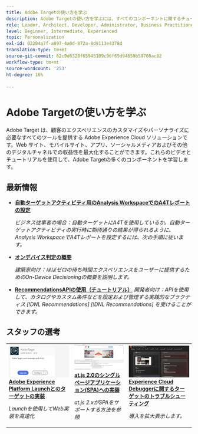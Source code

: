 ```yaml
---
title: Adobe Targetの使い方を学ぶ
description: Adobe Targetの使い方を学ぶには、すべてのコンポーネントに関するチュートリアルとビデオのコレクションをご覧ください。 Adobe Targetの力を有効に使え。
role: Leader, Architect, Developer, Administrator, Business Practitioner
level: Beginner, Intermediate, Experienced
topic: Personalization
exl-id: 02204a7f-a897-4a0d-872a-8d8113e4378d
translation-type: tm+mt
source-git-commit: 62c9d6328f65945109c96f65d94659b59708ac82
workflow-type: tm+mt
source-wordcount: '253'
ht-degree: 16%

---
```


# Adobe Targetの使い方を学ぶ

Adobe Target は、顧客のエクスペリエンスのカスタマイズやパーソナライズに必要なすべてのツールを提供する Adobe Experience Cloud ソリューションです。Web サイト、モバイルサイト、アプリ、ソーシャルメディアおよびその他のデジタルチャネルでの収益性を最大化することができます。これらのビデオとチュートリアルを使用して、Adobe Targetの多くのコンポーネントを学習します。

## 最新情報

* **[自動ターゲットアクティビティ用のAnalysis WorkspaceでのA4Tレポートの設定](integrations/set-up-a4t-reports-in-analysis-workspace-for-auto-target-activities.md)**

   *ビジネス従事者の場合：自動ターゲットにA4Tを使用しているか。自動ターゲットアクティビティの実行時に期待通りの結果が得られるように、Analysis WorkspaceでA4Tレポートを設定するには、次の手順に従います。*
* **[オンデバイス判定の概要](implementation/on-device-decisioning-overview.md)**

   *建築家向け：ほぼゼロの待ち時間エクスペリエンスをユーザーに提供するためのOn-Device Decisioningの概要を説明します。*
* **[RecommendationsAPIの使用（チュートリアル）](recommendations-api-tutorial/recs-api-overview.md)**
   *開発者向け：APIを使用して、カタログやカスタム条件などを設定および管理する実践的なプラクティス [!DNL Recommendations]  [!DNL Recommendations] を受けることができます。*

<!--* **[Implement Adobe Target with Adobe Mobile Services SDK v4 for Android (Tutorial)](mobile-v4/overview.md)**
    *For developers who are already using Adobe Mobile Services SDK v4: learn how to start personalizing app experiences with Adobe Target. These steps are provided as legacy user support.*<!-- Concepts learned here are also applicable to Adobe Experience Platform Mobile SDK (v5).-->

<!--* **[Use Recommendations Offers (Video)](recommendations/use-recommendations-offers.md)**
    *For all Target Users: Learn how to use product recommendations in A/B and Experience Targeting Activities.*-->

<!--
* **[Create a Recommendations Activity (Video)](recommendations/create-a-recommendations-activity.md)**
    <br>
    *Recommend products to your customers at scale with this Premium feature.* -->

## スタッフの選考

<table>
<tr>
  <td>
    <a href="https://docs.adobe.com/content/help/en/experience-cloud/implementing-in-websites-with-launch/implement-solutions/target.html">
      <img alt="Adobe Experience Platform Launchとのターゲットの実装" src="assets/launch_referencearchitectureguides.png" />
    </a>
    <div>
      <a href="https://docs.adobe.com/content/help/en/experience-cloud/implementing-in-websites-with-launch/implement-solutions/target.html">
    <strong>Adobe Experience Platform Launchとのターゲットの実装</strong>
    </a>
    </div>
    <p>
    <em>Launchを使用してWeb実装を高速化</em>
    <p>
  </td>
  <td>
    <a href="implementation/implement-atjs-20-in-a-single-page-application.md">
      <img alt="at.js 2.0のシングルページアプリケーション(SPA)への実装" src="assets/implementing_adobetargetsatjs20inasinglepageapplicationspa.png" />
    </a>
    <div>
      <a href="implementation/implement-atjs-20-in-a-single-page-application.md">
    <strong>at.js 2.0のシングルページアプリケーション(SPA)への実装</strong>
    </a>
    </div>
    <p>
    <em>at.js 2.xがSPAをサポートする方法を参照</em>
    <p>
  </td>
  <td>
    <a href="troubleshooting/troubleshoot-with-the-experience-cloud-debugger.md">
      <img alt="Experience Cloud Debuggerに関するターゲットのトラブルシューティング" src="assets/using_the_experienceclouddebuggerwithadobetarget.png" />
    </a>
    <div>
      <a href="troubleshooting/troubleshoot-with-the-experience-cloud-debugger.md">
    <strong>Experience Cloud Debuggerに関するターゲットのトラブルシューティング</strong>
    </a>
    </div>
    <p>
    <em>導入を拡大表示します。</em>
    <p>
  </td>
</tr>
</table>
